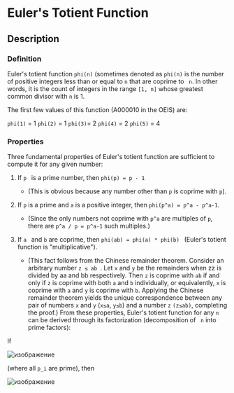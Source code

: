 # Euler's Totient Function

## Description

### Definition

Euler's totient function `phi(n)` (sometimes denoted as `phi(n)` is the number of positive integers less than or equal to `n` that are coprime to ` n`. In other words, it is the count of integers in the range `[1, n]` whose greatest common divisor with ` n ` is 1.

The first few values of this function (A000010 in the OEIS) are:

`phi(1)` = 1
`phi(2)` = 1 
`phi(3)`= 2
`phi(4)` = 2 
`phi(5)` = 4 

### Properties

Three fundamental properties of Euler's totient function are sufficient to compute it for any given number:

1. If `p ` is a prime number, then `phi(p) = p - 1 `
    - (This is obvious because any number other than `p` is coprime with ` p `).

2. If ` p ` is a prime and ` a ` is a positive integer, then `phi(p^a) = p^a - p^a-1`.
    - (Since the only numbers not coprime with  `p^a` are multiples of `p`, there are `p^a / p = p^a-1` such multiples.)

3. If `a ` and `b` are coprime, then `phi(ab) = phi(a) * phi(b) ` (Euler's totient function is "multiplicative").
    - (This fact follows from the Chinese remainder theorem. Consider an arbitrary number  `z ≤ ab `. Let `x` and `y` be the remainders when zz is divided by aa and bb respectively. Then `z` is coprime with `ab` if and only if `z` is coprime with both `a` and `b` individually, or equivalently, `x` is coprime with  `a` and `y` is coprime with `b`. Applying the Chinese remainder theorem yields the unique correspondence between any pair of numbers `x` and `y` (`x≤a`, `y≤b`) and a number `z` `(z≤ab)`, completing the proof.)
From these properties, Euler's totient function for any `n` can be derived through its factorization (decomposition of ` n` into prime factors):

If

![изображение](https://github.com/Yana541/euler_funktion/assets/149325426/286a57a5-4ed2-48ba-9bc4-fb5eab72b4f3)


(where all `p_i` are prime), then

![изображение](https://github.com/Yana541/euler_funktion/assets/149325426/b7bb0580-a673-425a-9f3f-6dd3e0b2861a)
